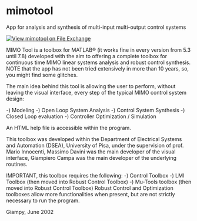 # mimotool
App for analysis and synthesis of multi-input multi-output control systems

[![View mimotool on File Exchange](https://www.mathworks.com/matlabcentral/images/matlab-file-exchange.svg)](https://www.mathworks.com/matlabcentral/fileexchange/1047-mimotool)

MIMO Tool is a toolbox for MATLAB&reg; (it works fine in every version from 5.3 until 7.8) developed with the aim to offering a complete toolbox for continuous time MIMO linear systems analysis and robust control synthesis.
NOTE that the app has not been tried extensively in more than 10 years, so, you might find some glitches.

The main idea behind this tool is allowing the user to perform, without leaving the visual interface, every step of the typical MIMO control system design:

-) Modeling
-) Open Loop System Analysis
-) Control System Synthesis
-) Closed Loop evaluation
-) Controller Optimization / Simulation

An HTML help file is accessible within the program.

This toolbox was developed within the Department of Electrical Systems and Automation (DSEA), University of Pisa, under the supervision of prof. Mario Innocenti, Massimo Davini was the main developer of the visual interface, Giampiero Campa was the main developer of the underlying routines.

IMPORTANT, this toolbox requires the following:
-) Control Toolbox
-) LMI Toolbox (then moved into Robust Control Toolbox)
-) Mu-Tools toolbox (then moved into Robust Control Toolbox)
Robust Control and Optimization toolboxes allow more functionalities when present, but are not strictly necessary to run the program.

Giampy, June 2002
